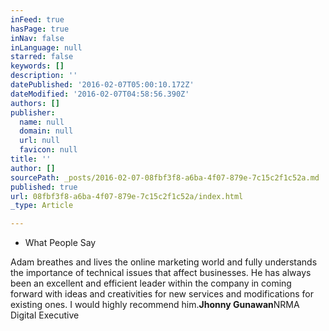 ```yaml
---
inFeed: true
hasPage: true
inNav: false
inLanguage: null
starred: false
keywords: []
description: ''
datePublished: '2016-02-07T05:00:10.172Z'
dateModified: '2016-02-07T04:58:56.390Z'
authors: []
publisher:
  name: null
  domain: null
  url: null
  favicon: null
title: ''
author: []
sourcePath: _posts/2016-02-07-08fbf3f8-a6ba-4f07-879e-7c15c2f1c52a.md
published: true
url: 08fbf3f8-a6ba-4f07-879e-7c15c2f1c52a/index.html
_type: Article

---
```

* What People Say

Adam breathes and lives the online marketing world and fully understands the importance of technical issues that affect businesses. He has always been an excellent and efficient leader within the company in coming forward with ideas and creativities for new services and modifications for existing ones. I would highly recommend him.**Jhonny Gunawan**NRMA Digital Executive